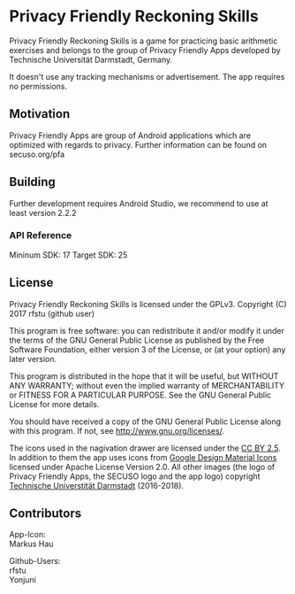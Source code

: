 ﻿# Privacy Friendly Reckoning Skills

Privacy Friendly Reckoning Skills is a game for practicing basic arithmetic exercises and belongs to the group of Privacy Friendly Apps developed by Technische Universität Darmstadt, Germany. 

It doesn't use any tracking mechanisms or advertisement. The app requires no permissions.

## Motivation

Privacy Friendly Apps are group of Android applications which are optimized with regards to privacy. Further information can be found on secuso.org/pfa

## Building

Further development requires Android Studio, we recommend to use at least version 2.2.2
 
### API Reference

Mininum SDK: 17
Target SDK: 25 

## License

Privacy Friendly Reckoning Skills is licensed under the GPLv3.
Copyright (C) 2017  rfstu (github user)

This program is free software: you can redistribute it and/or modify
it under the terms of the GNU General Public License as published by
the Free Software Foundation, either version 3 of the License, or
(at your option) any later version.

This program is distributed in the hope that it will be useful,
but WITHOUT ANY WARRANTY; without even the implied warranty of
MERCHANTABILITY or FITNESS FOR A PARTICULAR PURPOSE.  See the
GNU General Public License for more details.

You should have received a copy of the GNU General Public License
along with this program. If not, see <http://www.gnu.org/licenses/>.

The icons used in the nagivation drawer are licensed under the [CC BY 2.5](http://creativecommons.org/licenses/by/2.5/). In addition to them the app uses icons from [Google Design Material Icons](https://design.google.com/icons/index.html) licensed under Apache License Version 2.0. All other images (the logo of Privacy Friendly Apps, the SECUSO logo and the app logo) copyright [Technische Universtität Darmstadt](www.tu-darmstadt.de) (2016-2018).

## Contributors

App-Icon: <br />
Markus Hau<br />

Github-Users: <br />
rfstu <br />
Yonjuni
